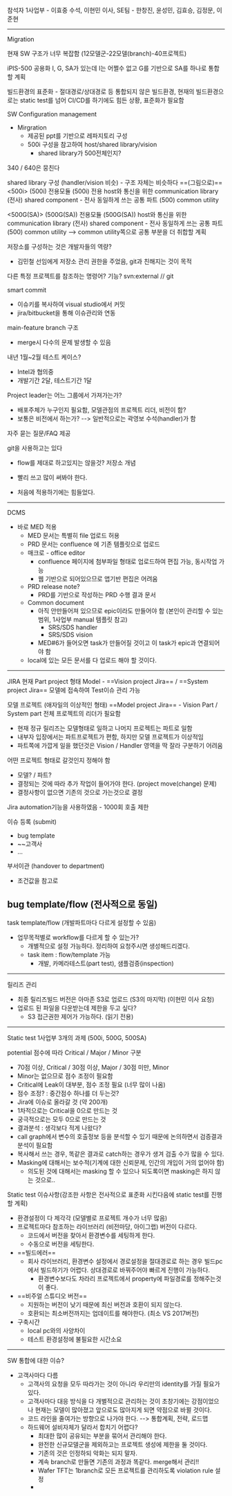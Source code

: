 참석자
1사업부 - 이효중 수석, 이현민 이사, 
SE팀 - 한창진, 윤성민, 김효승, 김정문, 이준현

---
Migration

현재 SW 구조가 너무 복잡함 (12모델군-22모델(branch)-40프로젝트)

iPIS-500 공용화
I, G, SA가 있는데 I는 어쩔수 없고 G를 기반으로 SA를 하나로 통합할 계획

빌드환경의 표준화 - 절대경로/상대경로 등 통합되지 않은 빌드환경, 현재의 빌드환경으로는 static test를 넘어 CI/CD를 하기에도 힘든 상황, 표준화가 필요함

SW Configuration management
- Mirgration 
	- 제공된 ppt를 기반으로 레파지토리 구성
	- 500i 구성을 참고하여 host/shared library/vision 
		- shared library가 500전체인지?

340 / 640은 뭉친다

shared library 구성 (handler/vision 비슷) - 구조 자체는 비슷하다 ==(그림으로)==
<500i>
(500i) 전용모듈
(500i) 전용 host와 통신을 위한 communication library
(전사) shared component - 전사 동일하게 쓰는 공통 파트
(500) common utility

<500G(SA)>
(500G(SA)) 전용모듈
(500G(SA)) host와 통신을 위한 communication library
(전사) shared component - 전사 동일하게 쓰는 공통 파트
(500) common utility
--> common utility쪽으로 공통 부분을 더 취합할 계획

저장소를 구성하는 것은 개발자들의 역량?
- 김민철 선임에게 저장소 관리 권한을 주었음, git과 친해지는 것이 목적

다른 특정 프로젝트를 참조하는 명령어? 기능?
svn:external // git 

smart commit
- 이슈키를 복사하여 visual studio에서 커밋
- jira/bitbucket을 통해 이슈관리와 연동

main-feature branch 구조
- merge시 다수의 문제 발생할 수 있음

내년 1월~2월 테스트 케이스?
- Intel과 협의중
- 개발기간 2달, 테스트기간 1달

Project leader는 어느 그룹에서 가져가는가?
- 배포주체가 누구인지 필요함, 모델관점의 프로젝트 리더, 비전이 함?
- 보통은 비전에서 하는가? --> 일반적으로는 곽영보 수석(handler)가 함

자주 묻는 질문/FAQ 제공

git을 사용하고는 있다
- flow를 제대로 하고있지는 않을것? 저장소 개념

- 빨리 쓰고 많이 써봐야 한다.
- 처음에 적용하기에는 힘들었다.
- ---
DCMS
- 바로 MED 적용
	- MED 문서는 특별히 file 업로드 허용
	- PRD 문서는 confluence 에 기존 템플릿으로 업로드
	- 매크로 - office editor
		- confluence 페이지에 첨부파일 형태로 업로드하여 편집 가능, 동시작업 가능
		- 웹 기반으로 되어있으므로 앱기반 편집은 어려움
	- PRD release note?
		- PRD를 기반으로 작성하는 PRD 수행 결과 문서
	- Common document
		- 아직 안만들어져 있으므로 epic이라도 만들어야 함 (본인이 관리할 수 있는 범위, 1사업부 manual 템플릿 참고)
			- SRS/SDS handler
			- SRS/SDS vision
		- MED#6가 들어오면 task가 만들어질 것이고 이 task가 epic과 연결되어야 함
	- local에 있는 모든 문서를 다 업로드 해야 할 것이다.

---
JIRA
현재 Part project 형태
Model - ==Vision project Jira== / ==System project Jira==
모델에 접속하여 Test이슈 관리 가능

모델 프로젝트 (애자일의 이상적인 형태)
==Model project Jira== - Vision Part / System part
전체 프로젝트의 리더가 필요함

- 현재 정규 릴리즈는 모델형태로 일하고 나머지 프로젝트는 파트로 일함
- 내부자 입장에서는 파트프로젝트가 편함, 하지만 모델 프로젝트가 이상적임
- 파트쪽에 가깝게 일을 했던것은 Vision / Handler 영역을 딱 잘라 구분하기 어려움

어떤 프로젝트 형태로 갈것인지 정해야 함
- 모델? / 파트?
- 결정되는 것에 따라 추가 작업이 들어가야 한다. (project move(change) 문제)
- 결정사항이 없으면 기존의 것으로 가는것으로 결정

Jira automation기능을 사용하였음 - 1000회 호출 제한

이슈 등록 (submit)
- bug template
- ~~고객사
- ...

부서이관 (handover to department)
- 조건값을 참고로 

bug template/flow (전사적으로 동일)
- 
task template/flow (개발파트마다 다르게 설정할 수 있음)
- 업무목적별로 workflow를 다르게 할 수 있는가?
	- 개별적으로 설정 가능하다. 정리하여 요청주시면 생성해드리겠다.
	- task item : flow/template 가능
		- 개발, 카메라테스트(part test), 샘플검증(inspection)

---
릴리즈 관리
- 최종 릴리즈빌드 버전은 아마존 S3로 업로드 (S3의 마지막) (이현민 이사 요청)
- 업로드 된 파일을 다운받는데 제한을 두고 싶다?
	- S3 접근권한 제어가 가능하다. (읽기 전용)

---
Static test
1사업부 3개의 과제 (500i, 500G, 500SA)

potential 점수에 따라 Critical / Major / Minor 구분
- 70점 이상, Critical / 30점 이상, Major / 30점 미만, Minor
- Minor는 없으므로 점수 조정이 필요함
- Critical에 Leak이 대부분, 점수 조정 필요 (너무 많이 나옴)
- 점수 조정? : 중간점수 하나를 더 두는것?
- Jira에 이슈로 올라갈 것 (약 200개)
- 1차적으로는 Critical을 0으로 만드는 것
- 궁극적으로는 모두 0으로 만드는 것
- 결과분석 : 생각보다 적게 나왔다?
- call graph에서 변수의 호출정보 등을 분석할 수 있기 때문에 논의하면서 검증결과 분석이 필요함
- 복사해서 쓰는 경우, 똑같은 결과로 catch하는 경우가 생겨 검출 수가 많을 수 있다.
- Masking에 대해서는 보수적(기계에 대한 신뢰문제, 인간의 개입이 거의 없어야 함)
	- 의도된 것에 대해서는 masking 할 수 있으나 되도록이면 masking은 하지 않는 것으로..

Static test 이슈사항(강조한 사항은 전사적으로 표준화 시킨다음에 static test를 진행할 계획)
- 환경설정이 다 제각각 (모델별로 프로젝트 개수가 너무 많음)
- 프로젝트마다 참조하는 라이브러리 (비전마당, 아이그랩) 버전이 다르다.
	- 코드에서 버전을 찾아서 환경변수를 세팅하게 한다.
	- 수동으로 버전을 세팅한다.
- ==빌드에러==
	- 회사 라이브러리, 환경변수 설정에서 경로설정을 절대경로로 하는 경우 빌드pc에서 빌드하기가 어렵다. 상대경로로 바꿔주어야 빠르게 진행이 가능하다.
		- 환경변수보다도 차라리 프로젝트에서 property에 파일경로를 정해주는것이 좋다.
- ==비주얼 스튜디오 버전==
	- 지원하는 버전이 낮기 때문에 최신 버전과 호환이 되지 않는다.
	- 호환되는 최소버전까지는 업데이트를 해야한다. (최소 VS 2017버전)
- 구축시간
	- local pc와의 사양차이
	- 테스트 환경설정에 불필요한 시간소요

---
SW 통합에 대한 이슈?
- 고객사마다 다름
	- 고객사의 요청을 모두 따라가는 것이 아니라 우리만의 identity를 가질 필요가 있다.
	- 고객사마다 대응 방식을 다 개별적으로 관리하는 것이 초창기에는 강점이었으나 현재는 모델이 많아졌고 앞으로도 많아지게 되면 약점으로 바뀔 것이다.
	- 코드 라인을 줄여가는 방향으로 나가야 한다. --> 통합계획, 전략, 로드맵
	- 하드웨어 설비자체가 달라서 합치기 어렵다?
		- 최대한 많이 공유되는 부분을 묶어서 관리해야 한다.
		- 완전한 신규모델군을 제외하고는 프로젝트 생성에 제한을 둘 것이다.
		- 기존의 것은 인정하되 악화는 되지 말자.
		- 계속 branch로 만들면 기존의 과정과 똑같다. merge해서 관리!!
		- Wafer TFT는 1branch로 모든 프로젝트를 관리하도록 violation rule 설정
		- 